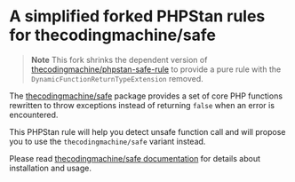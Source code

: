 # A simplified forked PHPStan rules for thecodingmachine/safe

> **Note**
> This fork shrinks the dependent version of [thecodingmachine/phpstan-safe-rule](https://github.com/thecodingmachine/phpstan-safe-rule) to provide a pure rule with the `DynamicFunctionReturnTypeExtension` removed.

The [thecodingmachine/safe](https://github.com/thecodingmachine/safe) package provides a set of core PHP functions rewritten to throw exceptions instead of returning `false` when an error is encountered.

This PHPStan rule will help you detect unsafe function call and will propose you to use the `thecodingmachine/safe` variant instead.

Please read [thecodingmachine/safe documentation](https://github.com/thecodingmachine/safe) for details about installation and usage.
